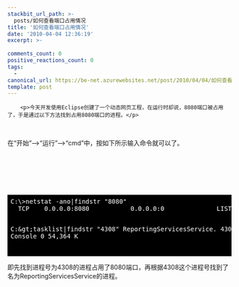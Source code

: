 ```yaml
---
stackbit_url_path: >-
  posts/如何查看端口占用情况
title: '如何查看端口占用情况'
date: '2010-04-04 12:36:19'
excerpt: >-
  
comments_count: 0
positive_reactions_count: 0
tags: 
  - 
canonical_url: https://be-net.azurewebsites.net/post/2010/04/04/如何查看端口占用情况
template: post
---
```


        <p>今天开发使用Eclipse创建了一个动态网页工程，在运行时却说，8080端口被占用了，于是通过以下方法找到占用8080端口的进程。</p>
<p>&nbsp;</p>
<p>在“开始”--&gt;“运行”--&gt;“cmd”中，按如下所示输入命令就可以了。</p>
<p>&nbsp;</p>
<p>&nbsp;</p>
<p>&nbsp;</p>
<pre style="background-color: black; color: white; padding: 0.5em;">C:\&gt;netstat -ano|findstr "8080"
  TCP    0.0.0.0:8080           0.0.0.0:0              LISTENING       4308

C:\&gt;tasklist|findstr "4308"
ReportingServicesService.   4308 Console                 0     54,364 K


</pre>
<p>即先找到进程号为4308的进程占用了8080端口，再根据4308这个进程号找到了名为ReportingServicesService的进程。</p>
      
